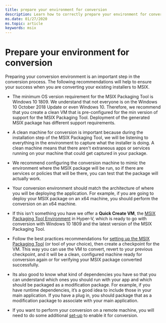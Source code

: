 ```yaml
---
title: prepare your environment for conversion
description: Learn how to correctly prepare your environment for conversion to convert existing installers to MSIX.
ms.date: 01/27/2020
ms.topic: article
keywords: msix
---
```


# Prepare your environment for conversion

Preparing your conversion environment is an important step in the conversion process. The following recommendations will help to ensure your success when you are converting your existing installers to MSIX.

- The minimum OS version requirement for the MSIX Packaging Tool is Windows 10 1809. We understand that not everyone is on the Windows 10 October 2018 Update or even Windows 10. Therefore, we recommend that you create a clean VM that is pre-configured for the min version of support for the MSIX Packaging Tool. Deployment of the generated MSIX package has different support requirements.

- A clean machine for conversion is important because during the installation step of the MSIX Packaging Tool, we will be listening to everything in the environment to capture what the installer is doing. A clean machine means that there aren't extraneous apps or services running on your machine that could get captured in your package.

- We recommend configuring the conversion machine to mimic the environment where the MSIX package will be run, so if there are services or policies that will be there, you can test that the package will actually work.

- Your conversion environment should match the architecture of where you will be deploying the application. For example, if you are going to deploy your MSIX package on an x64 machine, you should perform the conversion on an x64 machine. 

- If this isn't something you have we offer a **Quick Create VM**, the [MSIX Packaging Tool Environment](quick-create-vm.md) in Hyper-V, which is ready to go with conversion with Windows 10 1809 and the latest version of the MSIX Packaging Tool. 

- Follow the best practices recommendations for [setting up the MSIX Packaging Tool](tool-best-practices.md) (or tool of your choice), then create a checkpoint for the VM. This way you can use the VM to convert, revert to your previous checkpoint, and it will be a clean, configured machine ready for conversion again or for verifying your MSIX package converted successfully.

- Its also good to know what kind of dependencies you have so that you can understand which ones you should run with your app and which should be packaged as a modification package. For example, if you have runtime dependencies, it’s a good idea to include those in your main application. If you have a plug in, you should package that as a modification package to associate with your main application.

- If you want to perform your conversion on a remote machine, you will need to do some additional [set-up](remote-conversion-setup.md) to enable it for conversion.
